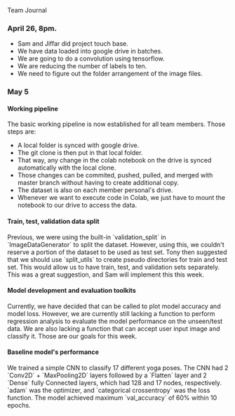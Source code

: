 Team Journal

<h3> April 26, 8pm.</h3>

- Sam and Jiffar did project touch base.
- We have data loaded into google drive in batches.
- We are going to do a convolution using tensorflow.
- We are reducing the number of labels to ten.
- We need to figure out the folder arrangement of the image files.

<h3> May 5 </h3>

<h4> Working pipeline </h4>
The basic working pipeline is now established for all team members. Those steps are:

- A local folder is synced with google drive.
- The git clone is then put in that local folder.
- That way, any change in the colab notebook on the drive is synced automatically with the local clone.
- Those changes can be commited, pushed, pulled, and merged with master branch without having to create additional copy.
- The dataset is also on each member personal's drive.
- Whenever we want to execute code in Colab, we just have to mount the notebook to our drive to access the data.

<h4> Train, test, validation data split </h4>
Previous, we were using the built-in `validation_split` in `ImageDataGenerator` to split the dataset. However, using this, we couldn't reserve a portion of the dataset to be used as test set. Tony then suggested that we should use `split_utils` to create pseudo directories for train and test set. This would allow us to have train, test, and validation sets separately. This was a great suggestion, and Sam will implement this this week.

<h4> Model development and evaluation toolkits </h4>
Currently, we have decided that can be called to plot model accuracy and model loss. However, we are currently still lacking a function to perform regression analysis to evaluate the model performance on the unseen/test data. We are also lacking a function that can accept user input image and classify it. Those are our goals for this week.

<h4> Baseline model's performance </h4>
We trained a simple CNN to classify 17 different yoga poses. The CNN had 2 `Conv2D` + `MaxPooling2D` layers followed by a `Flatten` layer and 2 `Dense` fully Connected layers, which had 128 and 17 nodes, respectively. `adam` was the optimizer, and `categorical crossentropy` was the loss function. The model achieved maximum `val_accuracy` of 60% within 10 epochs.
